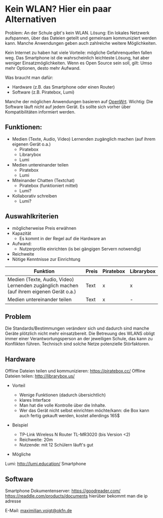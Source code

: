 # Kein WLAN? Hier ein paar Alternativen

Problem: An der Schule gibt's kein WLAN.
Lösung: Ein lokales Netzwerk aufspannen, über das Dateien geteilt und gemeinsam kommuniziert werden kann. Manche Anwendungen geben auch zahlreiche weitere Möglichkeiten.

Kein Internet zu haben hat viele Vorteile: mögliche Gefahrenquellen fallen weg. 
Das Smartphone ist die wahrscheinlich leichteste Lösung, hat aber weniger Einsatzmöglichkeiten. Wenn es Open Source sein soll, gilt: Umso mehr Optionen, desto mehr Aufwand.

Was braucht man dafür:
- Hardware (z.B. das Smartphone oder einen Router)
- Software (z.B. Piratebox, Lumi)

Manche der möglichen Anwendungen basieren auf [OpenWrt](https://openwrt.org/). Wichtig: Die Software läuft nicht auf jedem Gerät. Es sollte sich vorher über Kompatibilitäten informiert werden.

## Funktionen:

- Medien (Texte, Audio, Video) Lernenden zugänglich machen (auf ihrem eigenen Gerät o.a.)
    - Piratebox
    - Librarybox
    - Lumi
- Medien untereinander teilen
    - Piratebox
    - Lumi
- Miteinander Chatten (Textchat)
    - Piratebox (funktioniert mittel)
    - Lumi?
- Kollaborativ schreiben
    - Lumi?

## Auswahlkriterien
- möglicherweise Preis erwähnen
- Kapazität
    - Es kommt in der Regel auf die Hardware an
- Aufwand:
    - Nutzerprofile einrichten (is bei gängigen Servern notwendig)
- Reichweite
- Nötige Kenntnisse zur Einrichtung


| Funktion | Preis | Piratebox | Librarybox|
| -------- | -------- | -------- | -------- |
| Medien (Texte, Audio, Video) Lernenden zugänglich machen (auf ihrem eigenen Gerät o.a.)    | Text     | x     | x |
| Medien untereinander teilen    | Text     | x     | - |

## Problem
Die Standards/Bestimmungen verändenr sich und dadurch sind manche Geräte plötzlich nicht mehr einsatzbereit.
Die Betreuung des WLANS obligt immer einer Verantwortungsperson an der jeweiligen Schule, das kann zu Konflikten führen.
Technisch sind solche Netze potenzielle Störfaktoren.

## Hardware
Offline Dateien teilen und kommunizieren: https://piratebox.cc/
Offline Dateien teilen: http://librarybox.us/
- Vorteil
    - Wenige Funktionen (dadurch übersichtlich)
    - klares Interface
    - Man hat die volle Kontrolle über die Inhalte. 
    - Wer das Gerät nicht selbst einrichten möchte/kann: die Box kann auch fertig gekauft werden, kostet allerdings 165$

- Beispiel
    - TP-Link Wireless N Router TL-MR3020 (bis Version <2)
    - Reichweite: 20m 
    - Nutzende: mit 12 Schülern läuft's gut

- Mögliche 

Lumi: http://lumi.education/
Smartphone

## Software
Smartphone Dokumentenserver: https://goodreader.com/ 
https://readdle.com/products/documents hierüber bekommt man die ip adresse

E-Mail: maximilian.voigt@okfn.de
